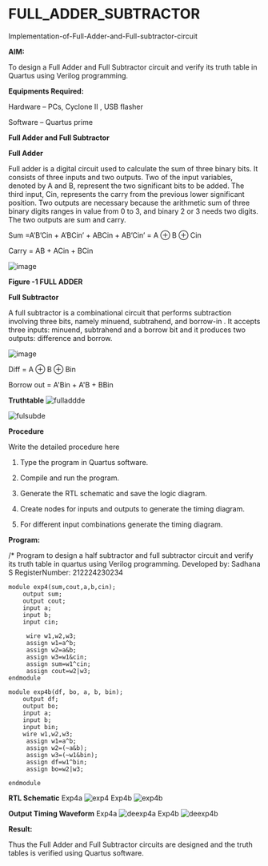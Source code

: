 # FULL_ADDER_SUBTRACTOR

Implementation-of-Full-Adder-and-Full-subtractor-circuit

**AIM:**

To design a Full Adder and Full Subtractor circuit and verify its truth table in Quartus using Verilog programming.

**Equipments Required:**

Hardware – PCs, Cyclone II , USB flasher

Software – Quartus prime

**Full Adder and Full Subtractor**

**Full Adder**

Full adder is a digital circuit used to calculate the sum of three binary bits. It consists of three inputs and two outputs. Two of the input variables, denoted by A and B, represent the two significant bits to be added. The third input, Cin, represents the carry from the previous lower significant position. Two outputs are necessary because the arithmetic sum of three binary digits ranges in value from 0 to 3, and binary 2 or 3 needs two digits. The two outputs are sum and carry.

Sum =A’B’Cin + A’BCin’ + ABCin + AB’Cin’ = A ⊕ B ⊕ Cin 

Carry = AB + ACin + BCin

![image](https://github.com/naavaneetha/FULL_ADDER_SUBTRACTOR/assets/154305477/0f30ba51-5ffb-4198-845f-18e054f675e7)

**Figure -1 FULL ADDER**

**Full Subtractor**

A full subtractor is a combinational circuit that performs subtraction involving three bits, namely minuend, subtrahend, and borrow-in . It accepts three inputs: minuend, subtrahend and a borrow bit and it produces two outputs: difference and borrow.

![image](https://github.com/naavaneetha/FULL_ADDER_SUBTRACTOR/assets/154305477/02b24f51-ab51-4304-9ad6-7b81ffc1ead5)

Diff = A ⊕ B ⊕ Bin 

Borrow out = A'Bin + A'B + BBin

**Truthtable**
![fulladdde](https://github.com/user-attachments/assets/2053372b-810e-43a8-9840-e5e6ebb86619)

![fulsubde](https://github.com/user-attachments/assets/94f038ed-67c9-4eb6-830b-937b5bd7f267)

**Procedure**

Write the detailed procedure here
1. Type the program in Quartus software.

2. Compile and run the program.

3. Generate the RTL schematic and save the logic diagram.

4. Create nodes for inputs and outputs to generate the timing diagram.

5. For different input combinations generate the timing diagram.

**Program:**

/* Program to design a half subtractor and full subtractor circuit and verify its truth table in quartus using Verilog programming.
Developed by: Sadhana S RegisterNumber: 212224230234
```
module exp4(sum,cout,a,b,cin);
    output sum;
    output cout;
    input a;
    input b;
    input cin;

	 wire w1,w2,w3;
	 assign w1=a^b;
	 assign w2=a&b;
	 assign w3=w1&cin;
	 assign sum=w1^cin;
	 assign cout=w2|w3;
endmodule

module exp4b(df, bo, a, b, bin);
    output df;
    output bo;
    input a;
    input b;
    input bin;
	wire w1,w2,w3;
	 assign w1=a^b;
	 assign w2=(~a&b);
	 assign w3=(~w1&bin);
	 assign df=w1^bin;
	 assign bo=w2|w3;

endmodule
```

**RTL Schematic**
Exp4a
![exp4](https://github.com/user-attachments/assets/7879e8de-3cd4-49d1-a41e-dc6111bc729b)
Exp4b
![exp4b](https://github.com/user-attachments/assets/8ce6b0a4-8fe6-4893-b89c-95a563e44ab8)


**Output Timing Waveform**
Exp4a
![deexp4a](https://github.com/user-attachments/assets/937ace61-0eac-4c6d-9b47-738976768c2a)
Exp4b
![deexp4b](https://github.com/user-attachments/assets/f8f2a76e-3052-4609-8164-7baf678daa35)



**Result:**

Thus the Full Adder and Full Subtractor circuits are designed and the truth tables is verified using Quartus software.




